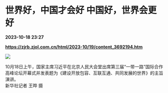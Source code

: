 # 世界好，中国才会好 中国好，世界会更好

**2023-10-18 23:27**

**https://zjrb.zjol.com.cn/html/2023-10/19/content_3692194.htm**

![](https://zjrb.zjol.com.cn/images/2023-10/19/zjrb2023101900001v01b004.jpg)

10月18日上午，国家主席习近平在北京人民大会堂出席第三届“一带一路”国际合作高峰论坛开幕式并发表题为《建设开放包容、互联互通、共同发展的世界》的主旨演讲。  
新华社记者 王晔 摄